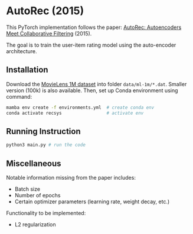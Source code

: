 # AutoRec (2015)

This PyTorch implementation follows the paper: [AutoRec: Autoencoders Meet Collaborative Filtering](https://users.cecs.anu.edu.au/~akmenon/papers/autorec/autorec-paper.pdf)  (2015).

The goal is to train the user-item rating model using the auto-encoder architecture.

## Installation

Download the [MovieLens 1M dataset](https://grouplens.org/datasets/movielens/1m/) into folder `data/ml-1m/*.dat`. Smaller version (100k) is also available. Then, set up Conda environment using command:

```bash
mamba env create -f environments.yml  # create conda env
conda activate recsys                 # activate env
```

## Running Instruction

```bash
python3 main.py # run the code
```

## Miscellaneous

Notable information missing from the paper includes:
- Batch size
- Number of epochs
- Certain optimizer parameters (learning rate, weight decay, etc.)

Functionality to be implemented:
- L2 regularization
